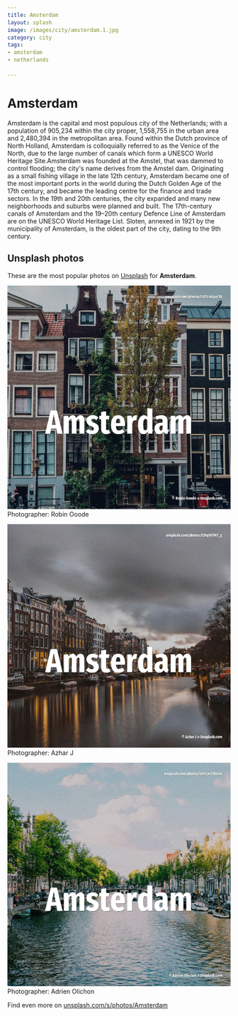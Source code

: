 ```yaml
---
title: Amsterdam
layout: splash
image: /images/city/amsterdam.1.jpg
category: city
tags:
- amsterdam
- netherlands

---
```

# Amsterdam

Amsterdam  is the capital and most populous city of the Netherlands; with a population of 905,234 
within the city proper, 1,558,755 in the urban area and 2,480,394 in the metropolitan area.
Found within the Dutch province of North Holland, Amsterdam is colloquially referred to as the 
Venice of the North, due to the large number of canals which form a UNESCO World Heritage 
Site.Amsterdam was founded at the Amstel, that was dammed to control flooding; the city's name 
derives from the Amstel dam.
Originating as a small fishing village in the late 12th century, Amsterdam became one of the most 
important ports in the world during the Dutch Golden Age of the 17th century, and became the 
leading centre for the finance and trade sectors.
In the 19th and 20th centuries, the city expanded and many new neighborhoods and suburbs were 
planned and built.
The 17th-century canals of Amsterdam and the 19–20th century Defence Line of Amsterdam are on the 
UNESCO World Heritage List.
Sloten, annexed in 1921 by the municipality of Amsterdam, is the oldest part of the city, dating to 
the 9th century.

 
## Unsplash photos
These are the most popular photos on [Unsplash](https://unsplash.com) for **Amsterdam**.
 
![Amsterdam](/images/city/amsterdam.1.jpg)
Photographer:  Robin Ooode
 
![Amsterdam](/images/city/amsterdam.2.jpg)
Photographer:  Azhar J
 
![Amsterdam](/images/city/amsterdam.3.jpg)
Photographer:  Adrien Olichon
 
Find even more on [unsplash.com/s/photos/Amsterdam](https://unsplash.com/s/photos/Amsterdam)
 
